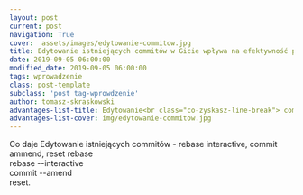 ```yaml
---
layout: post
current: post
navigation: True
cover:  assets/images/edytowanie-commitow.jpg
title: Edytowanie istniejących commitów w Gicie wpływa na efektywność pracy
date: 2019-09-05 06:00:00
modified_date: 2019-09-05 06:00:00
tags: wprowadzenie
class: post-template
subclass: 'post tag-wprowdzenie'
author: tomasz-skraskowski
advantages-list-title: Edytowanie<br class="co-zyskasz-line-break"> commitów
advantages-list-cover: img/edytowanie-commitow.jpg
---
```


Co daje Edytowanie istniejących commitów - rebase interactive, commit ammend, reset
rebase<br>rebase &#45;&#45;interactive<br>commit &#45;&#45;amend<br>reset.

